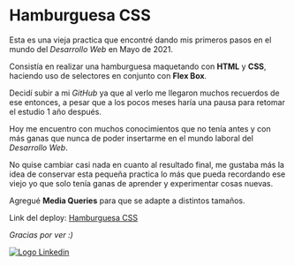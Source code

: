 # Hamburguesa CSS
Esta es una vieja practica que encontré dando mis primeros pasos en el mundo del _Desarrollo Web_ en Mayo de 2021.

Consistía en realizar una hamburguesa maquetando con **HTML** y **CSS**, haciendo uso de selectores en conjunto con **Flex Box**.

Decidí subir a mi _GitHub_ ya que al verlo me llegaron muchos recuerdos de ese entonces, a pesar que a los pocos meses haría una pausa para retomar el estudio 1 año después.

Hoy me encuentro con muchos conocimientos que no tenía antes y con más ganas que nunca de poder insertarme en el mundo laboral del _Desarrollo Web_.

No quise cambiar casi nada en cuanto al resultado final, me gustaba más la idea de conservar esta pequeña practica lo más que pueda recordando ese viejo yo que solo tenía ganas de aprender y experimentar cosas nuevas.

Agregué **Media Queries** para que se adapte a distintos tamaños.

Link del deploy: [Hamburguesa CSS](https://marvelous-bombolone-f25a35.netlify.app/)

_Gracias por ver :)_

[![Logo Linkedin](https://cdn-icons-png.flaticon.com/24/179/179330.png "Ir a Linkedin de Nicolas Cabrera")](https://www.linkedin.com/in/nicolas-francisco-cabrera/)
